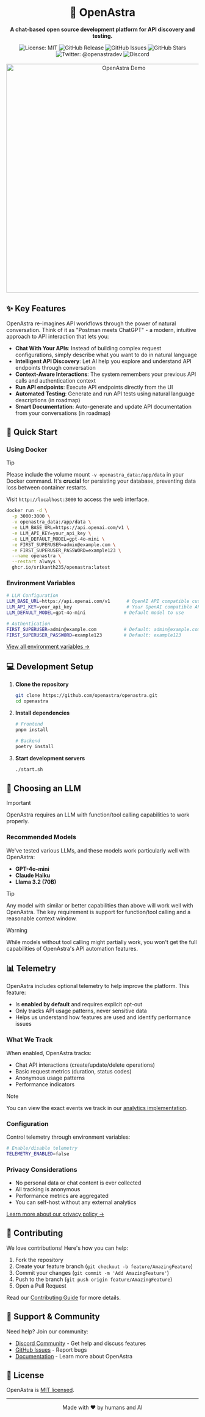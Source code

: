 <div align="center">
  <h1>🚀 OpenAstra</h1>
  <p>
    <strong>A chat-based open source development platform for API discovery and testing.</strong>
  </p>

  <img src="https://img.shields.io/badge/License-MIT-yellow.svg" alt="License: MIT"/>
  <img src="https://img.shields.io/github/v/release/srikanth235/openastra" alt="GitHub Release"/>
  <img src="https://img.shields.io/github/issues/srikanth235/openastra" alt="GitHub Issues"/>
  <img src="https://img.shields.io/github/stars/srikanth235/openastra" alt="GitHub Stars"/>
  <a href="https://twitter.com/openastradev" style="text-decoration: none; outline: none">
    <img src="https://img.shields.io/twitter/url/https/twitter.com/openastradev.svg?style=social&label=%20%40openastradev" alt="Twitter: @openastradev"/>
  </a>
  <a href="https://discord.gg/CNWq2PxX8V" style="text-decoration: none; outline: none">
    <img src="https://dcbadge.vercel.app/api/server/CNWq2PxX8V?style=flat&compact=true" alt="Discord"/>
  </a>

  <br/>
  <br/>
  <img src="./demo.gif" alt="OpenAstra Demo" width="600">
</div>

## ✨ Key Features

OpenAstra re-imagines API workflows through the power of natural conversation. Think of it as "Postman meets ChatGPT" - a modern, intuitive approach to API interaction that lets you:

- **Chat With Your APIs**: Instead of building complex request configurations, simply describe what you want to do in natural language
- **Intelligent API Discovery**: Let AI help you explore and understand API endpoints through conversation
- **Context-Aware Interactions**: The system remembers your previous API calls and authentication context
- **Run API endpoints**: Execute API endpoints directly from the UI
- **Automated Testing**: Generate and run API tests using natural language descriptions (in roadmap)
- **Smart Documentation**: Auto-generate and update API documentation from your conversations (in roadmap)

## 🚀 Quick Start

### Using Docker

> [!TIP]
> Please include the volume mount `-v openastra_data:/app/data` in your Docker command. It's **crucial** for persisting your database, preventing data loss between container restarts.

Visit `http://localhost:3000` to access the web interface.

```bash
docker run -d \
  -p 3000:3000 \
  -v openastra_data:/app/data \
  -e LLM_BASE_URL=https://api.openai.com/v1 \
  -e LLM_API_KEY=your_api_key \
  -e LLM_DEFAULT_MODEL=gpt-4o-mini \
  -e FIRST_SUPERUSER=admin@example.com \
  -e FIRST_SUPERUSER_PASSWORD=example123 \
  --name openastra \
  --restart always \
  ghcr.io/srikanth235/openastra:latest
```

### Environment Variables

```bash
# LLM Configuration
LLM_BASE_URL=https://api.openai.com/v1      # OpenAI API compatible custom endpoint
LLM_API_KEY=your_api_key                    # Your OpenAI compatible API key
LLM_DEFAULT_MODEL=gpt-4o-mini              # Default model to use

# Authentication
FIRST_SUPERUSER=admin@example.com          # Default: admin@example.com
FIRST_SUPERUSER_PASSWORD=example123        # Default: example123
```

[View all environment variables →](https://github.com/srikanth235/openastra/blob/main/Dockerfile)

## 💻 Development Setup

1. **Clone the repository**

   ```bash
   git clone https://github.com/openastra/openastra.git
   cd openastra
   ```

2. **Install dependencies**

   ```bash
   # Frontend
   pnpm install

   # Backend
   poetry install
   ```

3. **Start development servers**
   ```bash
   ./start.sh
   ```

## 🤖 Choosing an LLM

> [!IMPORTANT]
> OpenAstra requires an LLM with function/tool calling capabilities to work properly.

### Recommended Models

We've tested various LLMs, and these models work particularly well with OpenAstra:

- **GPT-4o-mini**
- **Claude Haiku**
- **Llama 3.2 (70B)**

> [!TIP]
> Any model with similar or better capabilities than above will work well with OpenAstra. The key requirement is support for function/tool calling and a reasonable context window.

> [!WARNING]
> While models without tool calling might partially work, you won't get the full capabilities of OpenAstra's API automation features.

## 📊 Telemetry

OpenAstra includes optional telemetry to help improve the platform. This feature:

- Is **enabled by default** and requires explicit opt-out
- Only tracks API usage patterns, never sensitive data
- Helps us understand how features are used and identify performance issues

### What We Track

When enabled, OpenAstra tracks:

- Chat API interactions (create/update/delete operations)
- Basic request metrics (duration, status codes)
- Anonymous usage patterns
- Performance indicators

> [!NOTE]
> You can view the exact events we track in our [analytics implementation](https://github.com/srikanth235/openastra/blob/main/backend/app/analytics.py).

### Configuration

Control telemetry through environment variables:

```bash
# Enable/disable telemetry
TELEMETRY_ENABLED=false
```

### Privacy Considerations

- No personal data or chat content is ever collected
- All tracking is anonymous
- Performance metrics are aggregated
- You can self-host without any external analytics

[Learn more about our privacy policy →](https://docs.openastra.com/privacy)

## 🌟 Contributing

We love contributions! Here's how you can help:

1. Fork the repository
2. Create your feature branch (`git checkout -b feature/AmazingFeature`)
3. Commit your changes (`git commit -m 'Add AmazingFeature'`)
4. Push to the branch (`git push origin feature/AmazingFeature`)
5. Open a Pull Request

Read our [Contributing Guide](CONTRIBUTING.md) for more details.

## 🤝 Support & Community

Need help? Join our community:

- [Discord Community](https://discord.gg/CNWq2PxX8V) - Get help and discuss features
- [GitHub Issues](https://github.com/openastra/openastra/issues) - Report bugs
- [Documentation](https://docs.openastra.com) - Learn more about OpenAstra

## 📄 License

OpenAstra is [MIT licensed](LICENSE).

---

<p align="center">
  Made with ❤️ by humans and AI
  <br>
</p>
